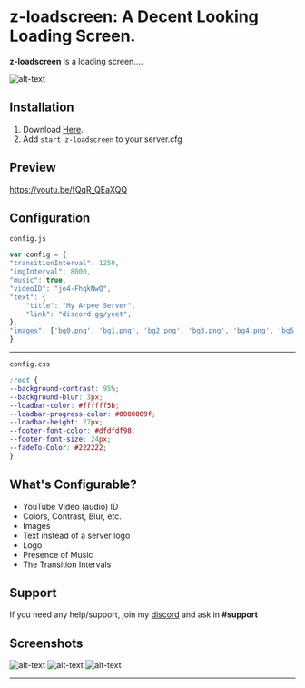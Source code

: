 # z-loadscreen: A Decent Looking Loading Screen.
**z-loadscreen** is a loading screen....

![alt-text](https://github.com/ThatZiv/z-loadscreen/blob/master/ss/ss2.png?raw=true)

## __Installation__
1. Download [Here](https://github.com/ThatZiv/z-loadscreen).
2. Add `start z-loadscreen` to your server.cfg
 ## __Preview__
 https://youtu.be/fQqR_QEaXQQ
## __Configuration__
`config.js`
```js
var config = {
"transitionInterval": 1250,
"imgInterval": 8000,
"music": true,
"videoID": "jo4-FhqkNwQ",
"text": {
	"title": "My Arpee Server",
	"link": "discord.gg/yeet",
},
"images": ['bg0.png', 'bg1.png', 'bg2.png', 'bg3.png', 'bg4.png', 'bg5.png', 'bg6.png', 'bg7.png']
}
```
---
`config.css`
```css
:root {
--background-contrast: 95%;
--background-blur: 3px;
--loadbar-color: #ffffff5b;
--loadbar-progress-color: #0000009f;
--loadbar-height: 27px;
--footer-font-color: #dfdfdf98;
--footer-font-size: 24px;
--fadeTo-Color: #222222;
}
```
## __What's Configurable?__
- YouTube Video (audio) ID
- Colors, Contrast, Blur, etc.
- Images
- Text instead of a server logo
- Logo
- Presence of Music
- The Transition Intervals
## __Support__
If you need any help/support, join my [discord](https://discordapp.com/invite/yWddFpQ) and ask in **#support**

## __Screenshots__
![alt-text](https://github.com/ThatZiv/z-loadscreen/blob/master/ss/ss1.png?raw=true)
![alt-text](https://github.com/ThatZiv/z-loadscreen/blob/master/ss/ss3.png?raw=true)
![alt-text](https://github.com/ThatZiv/z-loadscreen/blob/master/ss/ss2.png?raw=true)


-------
